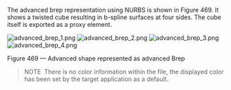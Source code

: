 ﻿The advanced brep representation using NURBS is shown in Figure 469. It shows a twisted cube resulting in b-spline surfaces at four sides. The cube itself is exported as a proxy element.

![advanced_brep_1.png](../../figures/examples/advanced_brep_1.png)
![advanced_brep_2.png](../../figures/examples/advanced_brep_2.png)
![advanced_brep_3.png](../../figures/examples/advanced_brep_3.png)
![advanced_brep_4.png](../../figures/examples/advanced_brep_4.png)

Figure 469 — Advanced shape represented as advanced Brep

> 
> NOTE  There is no color information within the file, the displayed color has been set by the target application as a default.
> 


